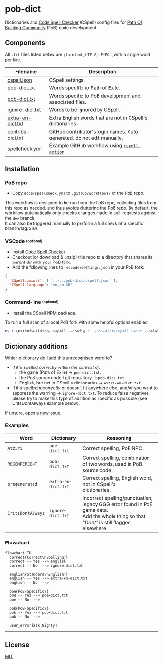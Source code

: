 # pob-dict

Dictionaries and [Code Spell Checker](https://cspell.org/) (CSpell) config files for [Path Of Building Community](https://github.com/PathOfBuildingCommunity/PathOfBuilding) (PoB) code development. 

## Components
All `.txt` files listed below are `plaintext`, `UTF-8`, `LF`-`EOL`, with a single word per line.

| Filename                       | Description
| ------------------------------ | -----------
| [cspell.json](cspell.json)   | CSpell settings.
| [poe-dict.txt](poe-dict.txt) | Words specific to [Path of Exile](https://www.pathofexile.com/).
| [pob-dict.txt](pob-dict.txt) | Words specific to PoB development and associated files.
| [ignore-dict.txt](ignore-dict.txt) | Words to be ignored by CSpell.
| [extra-en-dict.txt](extra-en-dict.txt) | Extra English words that are not in CSpell's dictionaries.
| [contribs-dict.txt](contribs-dict.txt) | GitHub contributor's login names.  Auto-generated, do not edit manually.
| [spellcheck.yml](docs/spellcheck.yml) | Example GitHub workflow using [`cspell-action`](https://github.com/streetsidesoftware/cspell-action).


## Installation

### PoB repo
* Copy `docs/spellcheck.yml` to `.github/workflows/` of the PoB repo.

This workflow is designed to be run from the PoB repo, collecting files from this repo as needed, and thus
avoids cluttering the PoB repo.  By default, the workflow automatically only checks changes made in pull-requests against the `dev` branch.  
It can also be triggered manually to perform a full check of a specific branch/tag/SHA.


### VSCode <sup><sub>(optional)</sub></sup>
* Install [Code Spell Checker](https://marketplace.visualstudio.com/items?itemName=streetsidesoftware.code-spell-checker).
* Checkout (or download & unzip) this repo to a directory that shares its parent dir with your PoB fork.
* Add the following lines to `.vscode/settings.json` in your PoB fork:
```json
{
  "CSpell.import": [ "../../pob-dict/cspell.json" ],
  "CSpell.language": "en,en-GB"
}
```


### Command-line <sup><sub>(optional)</sub></sup>
* Install the [CSpell NPM package](https://www.npmjs.com/package/cspell).

To run a full scan of a local PoB fork with some helpful options enabled:
```powershell
PS C:\PathOfBuilding> cspell --config "..\pob-dict\cspell.json" --relative --show-context --no-progress "**"
```

## Dictionary additions
Which dictionary do I add this unrecognised word to?
* If it's spelled *correctly within the context of*:
  * the game (Path of Exile) -> `poe-dict.txt`.
  * the PoB source code / git repository -> `pob-dict.txt`.
  * English, but not in CSpell's dictionaries -> `extra-en-dict.txt`
* If it's spelled *incorrectly* or doesn't fit anywhere else, and/or you want to suppress the warning -> `ignore-dict.txt`.  To reduce false negatives, please try to make this type of addition as specific as possible (see CritsDontAlways example below).

If unsure, open a [new issue](https://github.com/Nightblade/pob-dict/issues/new/choose).

### Examples
| Word              | Dictionary          | Reasoning
|-------------------|---------------------|------------------------------
| `Atziri`          | `poe-dict.txt`      | Correct spelling, PoE NPC.
| `REGENPERCENT`    | `pob-dict.txt`      | Correct spelling, combination of two words, used in PoB source code.
| `pregenerated`    | `extra-en-dict.txt` | Correct spelling, English word, not in CSpell's<br /> dictionaries.
| `CritsDontAlways` | `ignore-dict.txt`   | Incorrect spelling/punctuation, legacy GGG error found in PoE game data.<br />Add the whole thing so that *"Dont"* is still flagged elsewhere.

### Flowchart
```mermaid
flowchart TD
  correct{Correct\nSpelling?}
  correct -- Yes --> english
  correct -- No  --> ignore-dict.txt

  english{Standard\nEnglish?}
  english -- Yes --> extra-en-dict.txt
  english -- No  -->

  poe{PoE-Specific?}
  poe -- Yes --> poe-dict.txt
  poe -- No  -->

  pob{PoB-Specific?}
  pob -- Yes --> pob-dict.txt
  pob -- No  --> 

  user_error[ask Nighty]
```
---

## License

[MIT](https://opensource.org/licenses/MIT)
